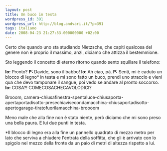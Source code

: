 ```yaml
---
layout: post
title: Un buco in testa
wordpress_id: 391
wordpress_url: http://blog.andvari.it/?p=391
tags: italiano
date: 2008-04-23 21:27:53.000000000 +02:00
---
```

Certo che quando uno sta studiando Nietzsche, che capiti qualcosa del genere non è proprio il massimo, anzi, diciamo che attizza il bestemmione.

Sto leggendo il concetto di eterno ritorno quando sento squillare il telefono:

<strong>Io:</strong> Pronto?
<strong> P: </strong>Davide, sono il babbo!
<strong> Io: </strong>Ah ciao, pà.
<strong> P:</strong> Senti, mi è caduto un blocco di legno* in testa e mi sono fatto un buco, prendi uno straccio e vieni qua che devo tamponare il sangue, poi vedo se andare al pronto soccorso.
<strong> Io:</strong> COSA?! COMECOSACHECAVOLODICI?

Brooom, camera-chiusafinestra-spentaluce-chiusaporta-
apertaportadisotto-presechiavisecondamacchina-chiusaportadisotto-
apertogarage-tiratofuorilamacchina-broooom

Meno male che alla fine non è stato niente, però diciamo che mi sono preso una bella paura. E lui due punti in testa.

*Il blocco di legno era alla fine un pannello quadrato di mezzo metro per lato che serviva a chiudere l'entrata della soffitta, che gli è arrivato con lo spigolo nel mezzo della fronte da un paio di metri di altezza rispetto a lui.
